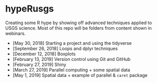 # hypeRusgs
Creating some R hype by showing off advanced techniques applied to USGS science. Most of this repo will be folders from content shown in webinars.

* [May 30, 2018] Starting a project and using the tidyverse
* [September 26, 2018] Loops and dplyr techniques
* [December 12, 2018] Boxplots
* [February 13, 2019] Version control using Git and GitHub
* [February 27, 2019] Shiny
* [March 27, 2019] Parallel computing + some spatial data
* [May 1, 2019] Spatial data + example of parallel & `caret` package
